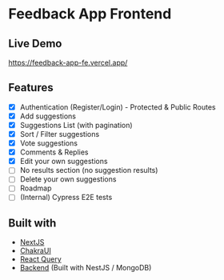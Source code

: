 # Feedback App Frontend

## Live Demo

https://feedback-app-fe.vercel.app/

## Features

- [x] Authentication (Register/Login) - Protected & Public Routes
- [x] Add suggestions
- [x] Suggestions List (with pagination)
- [x] Sort / Filter suggestions 
- [x] Vote suggestions
- [x] Comments & Replies
- [x] Edit your own suggestions
- [ ] No results section (no suggestion results)
- [ ] Delete your own suggestions
- [ ] Roadmap
- [ ] (Internal) Cypress E2E tests

## Built with

- [NextJS](https://nextjs.org/)
- [ChakraUI](https://chakra-ui.com/)
- [React Query](https://react-query.tanstack.com/)
- [Backend](https://github.com/Jeangel/feedback-app-be) (Built with NestJS / MongoDB)
